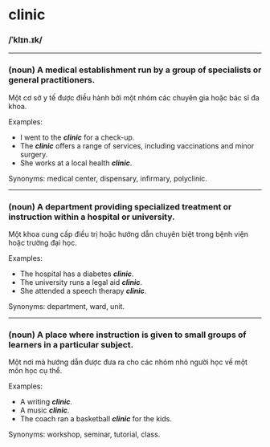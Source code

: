 # clinic

### /ˈklɪn.ɪk/

---

### (noun) A medical establishment run by a group of specialists or general practitioners.

Một cơ sở y tế được điều hành bởi một nhóm các chuyên gia hoặc bác sĩ đa khoa.

Examples:
- I went to the ***clinic*** for a check-up.
- The ***clinic*** offers a range of services, including vaccinations and minor surgery.
- She works at a local health ***clinic***.

Synonyms: medical center, dispensary, infirmary, polyclinic.

---

### (noun) A department providing specialized treatment or instruction within a hospital or university.

Một khoa cung cấp điều trị hoặc hướng dẫn chuyên biệt trong bệnh viện hoặc trường đại học.

Examples:
- The hospital has a diabetes ***clinic***.
- The university runs a legal aid ***clinic***.
- She attended a speech therapy ***clinic***.

Synonyms: department, ward, unit.

---

### (noun) A place where instruction is given to small groups of learners in a particular subject.

Một nơi mà hướng dẫn được đưa ra cho các nhóm nhỏ người học về một môn học cụ thể.

Examples:
- A writing ***clinic***.
- A music ***clinic***.
- The coach ran a basketball ***clinic*** for the kids.

Synonyms: workshop, seminar, tutorial, class.